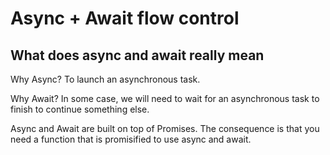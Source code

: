 # Async + Await flow control

## What does async and await really mean

Why Async? To launch an asynchronous task.

Why Await? In some case, we will need to wait for an asynchronous task to finish to continue something else.

Async and Await are built on top of Promises.
The consequence is that you need a function that is promisified to use async and await.
